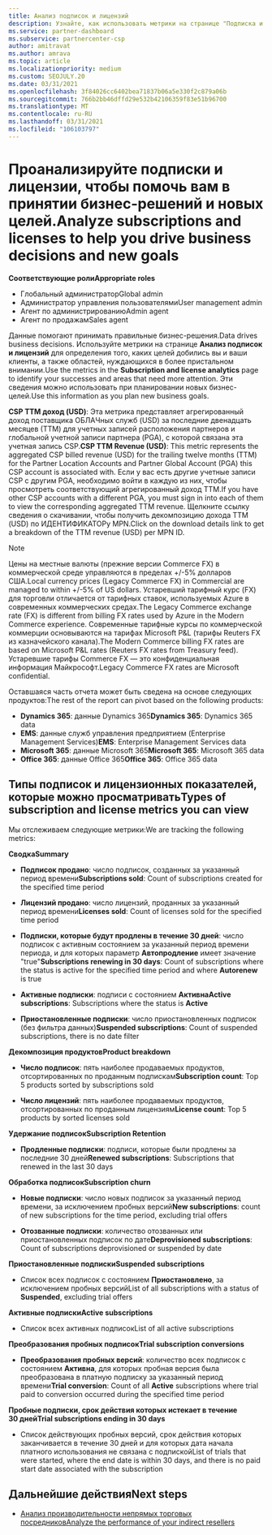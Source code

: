 ```yaml
---
title: Анализ подписок и лицензий
description: Узнайте, как использовать метрики на странице "Подписка и анализ лицензий" для выяснения успеха и областей, требующих дополнительных внимания.
ms.service: partner-dashboard
ms.subservice: partnercenter-csp
author: amitravat
ms.author: amrava
ms.topic: article
ms.localizationpriority: medium
ms.custom: SEOJULY.20
ms.date: 03/31/2021
ms.openlocfilehash: 3f84026cc6402bea71837b06a5e330f2c879a06b
ms.sourcegitcommit: 766b2bb46dffd29e532b42106359f83e51b96700
ms.translationtype: MT
ms.contentlocale: ru-RU
ms.lasthandoff: 03/31/2021
ms.locfileid: "106103797"
---
```

# <a name="analyze-subscriptions-and-licenses-to-help-you-drive-business-decisions-and-new-goals"></a><span data-ttu-id="aafe1-103">Проанализируйте подписки и лицензии, чтобы помочь вам в принятии бизнес-решений и новых целей.</span><span class="sxs-lookup"><span data-stu-id="aafe1-103">Analyze subscriptions and licenses to help you drive business decisions and new goals</span></span>

<span data-ttu-id="aafe1-104">**Соответствующие роли**</span><span class="sxs-lookup"><span data-stu-id="aafe1-104">**Appropriate roles**</span></span>

- <span data-ttu-id="aafe1-105">Глобальный администратор</span><span class="sxs-lookup"><span data-stu-id="aafe1-105">Global admin</span></span>
- <span data-ttu-id="aafe1-106">Администратор управления пользователями</span><span class="sxs-lookup"><span data-stu-id="aafe1-106">User management admin</span></span>
- <span data-ttu-id="aafe1-107">Агент по администрированию</span><span class="sxs-lookup"><span data-stu-id="aafe1-107">Admin agent</span></span>
- <span data-ttu-id="aafe1-108">Агент по продажам</span><span class="sxs-lookup"><span data-stu-id="aafe1-108">Sales agent</span></span>

<span data-ttu-id="aafe1-109">Данные помогают принимать правильные бизнес-решения.</span><span class="sxs-lookup"><span data-stu-id="aafe1-109">Data drives business decisions.</span></span> <span data-ttu-id="aafe1-110">Используйте метрики на странице **Анализ подписок и лицензий** для определения того, каких целей добились вы и ваши клиенты, а также областей, нуждающихся в более пристальном внимании.</span><span class="sxs-lookup"><span data-stu-id="aafe1-110">Use the metrics in the **Subscription and license analytics** page to identify your successes and areas that need more attention.</span></span> <span data-ttu-id="aafe1-111">Эти сведения можно использовать при планировании новых бизнес-целей.</span><span class="sxs-lookup"><span data-stu-id="aafe1-111">Use this information as you plan new business goals.</span></span>

<span data-ttu-id="aafe1-112">**CSP ТТМ доход (USD)**: Эта метрика представляет агрегированный доход поставщика ОБЛАЧных служб (USD) за последние двенадцать месяцев (ТТМ) для учетных записей расположения партнеров и глобальной учетной записи партнера (PGA), с которой связана эта учетная запись CSP.</span><span class="sxs-lookup"><span data-stu-id="aafe1-112">**CSP TTM Revenue (USD)**: This metric represents the aggregated CSP billed revenue (USD) for the trailing twelve months (TTM) for the Partner Location Accounts and Partner Global Account (PGA) this CSP account is associated with.</span></span> <span data-ttu-id="aafe1-113">Если у вас есть другие учетные записи CSP с другим PGA, необходимо войти в каждую из них, чтобы просмотреть соответствующий агрегированный доход ТТМ.</span><span class="sxs-lookup"><span data-stu-id="aafe1-113">If you have other CSP accounts with a different PGA, you must sign in into each of them to view the corresponding aggregated TTM revenue.</span></span>  <span data-ttu-id="aafe1-114">Щелкните ссылку сведения о скачивании, чтобы получить декомпозицию дохода ТТМ (USD) по ИДЕНТИФИКАТОРу MPN.</span><span class="sxs-lookup"><span data-stu-id="aafe1-114">Click on the download details link to get a breakdown of the TTM revenue (USD) per MPN ID.</span></span>

>[!NOTE]
><span data-ttu-id="aafe1-115">Цены на местные валюты (прежние версии Commerce FX) в коммерческой среде управляются в пределах +/-5% долларов США.</span><span class="sxs-lookup"><span data-stu-id="aafe1-115">Local currency prices (Legacy Commerce FX) in Commercial are managed to within +/-5% of US dollars.</span></span> <span data-ttu-id="aafe1-116">Устаревший тарифный курс (FX) для торговли отличается от тарифных ставок, используемых Azure в современных коммерческих средах.</span><span class="sxs-lookup"><span data-stu-id="aafe1-116">The Legacy Commerce exchange rate (FX) is different from billing FX rates used by Azure in the Modern Commerce experience.</span></span> <span data-ttu-id="aafe1-117">Современные тарифные курсы по коммерческой коммерции основываются на тарифах Microsoft P&L (тарифы Reuters FX из казначейского канала).</span><span class="sxs-lookup"><span data-stu-id="aafe1-117">The Modern Commerce billing FX rates are based on Microsoft P&L rates (Reuters FX rates from Treasury feed).</span></span> <span data-ttu-id="aafe1-118">Устаревшие тарифы Commerce FX — это конфиденциальная информация Майкрософт.</span><span class="sxs-lookup"><span data-stu-id="aafe1-118">Legacy Commerce FX rates are Microsoft confidential.</span></span>


<span data-ttu-id="aafe1-119">Оставшаяся часть отчета может быть сведена на основе следующих продуктов:</span><span class="sxs-lookup"><span data-stu-id="aafe1-119">The rest of the report can pivot based on the following products:</span></span>

 - <span data-ttu-id="aafe1-120">**Dynamics 365**: данные Dynamics 365</span><span class="sxs-lookup"><span data-stu-id="aafe1-120">**Dynamics 365**: Dynamics 365 data</span></span>  
 - <span data-ttu-id="aafe1-121">**EMS**: данные служб управления предприятием (Enterprise Management Services)</span><span class="sxs-lookup"><span data-stu-id="aafe1-121">**EMS**: Enterprise Management Services data</span></span>  
 - <span data-ttu-id="aafe1-122">**Microsoft 365**: данные Microsoft 365</span><span class="sxs-lookup"><span data-stu-id="aafe1-122">**Microsoft 365**: Microsoft 365 data</span></span>  
 - <span data-ttu-id="aafe1-123">**Office 365**: данные Office 365</span><span class="sxs-lookup"><span data-stu-id="aafe1-123">**Office 365**: Office 365 data</span></span>  


## <a name="types-of-subscription-and-license-metrics-you-can-view"></a><span data-ttu-id="aafe1-124">Типы подписок и лицензионных показателей, которые можно просматривать</span><span class="sxs-lookup"><span data-stu-id="aafe1-124">Types of subscription and license metrics you can view</span></span>

<span data-ttu-id="aafe1-125">Мы отслеживаем следующие метрики:</span><span class="sxs-lookup"><span data-stu-id="aafe1-125">We are tracking the following metrics:</span></span>

<span data-ttu-id="aafe1-126">**Сводка**</span><span class="sxs-lookup"><span data-stu-id="aafe1-126">**Summary**</span></span>  
 - <span data-ttu-id="aafe1-127">**Подписок продано**: число подписок, созданных за указанный период времени</span><span class="sxs-lookup"><span data-stu-id="aafe1-127">**Subscriptions sold**: Count of subscriptions created for the specified time period</span></span>  
  
 - <span data-ttu-id="aafe1-128">**Лицензий продано**: число лицензий, проданных за указанный период времени</span><span class="sxs-lookup"><span data-stu-id="aafe1-128">**Licenses sold**: Count of licenses sold for the specified time period</span></span>  
  
 - <span data-ttu-id="aafe1-129">**Подписки, которые будут продлены в течение 30 дней**: число подписок с активным состоянием за указанный период времени периода, и для которых параметр **Автопродление** имеет значение "true"</span><span class="sxs-lookup"><span data-stu-id="aafe1-129">**Subscriptions renewing in 30 days**: Count of subscriptions where the status is active for the specified time period and where **Autorenew** is true</span></span>
 
 - <span data-ttu-id="aafe1-130">**Активные подписки**: подписи с состоянием **Активна**</span><span class="sxs-lookup"><span data-stu-id="aafe1-130">**Active subscriptions**: Subscriptions where the status is **Active**</span></span>  
 
 - <span data-ttu-id="aafe1-131">**Приостановленные подписки**: число приостановленных подписок (без фильтра данных)</span><span class="sxs-lookup"><span data-stu-id="aafe1-131">**Suspended subscriptions**: Count of suspended subscriptions, there is no date filter</span></span>  

<span data-ttu-id="aafe1-132">**Декомпозиция продуктов**</span><span class="sxs-lookup"><span data-stu-id="aafe1-132">**Product breakdown**</span></span>
  
 - <span data-ttu-id="aafe1-133">**Число подписок**: пять наиболее продаваемых продуктов, отсортированных по проданным подпискам</span><span class="sxs-lookup"><span data-stu-id="aafe1-133">**Subscription count**: Top 5 products sorted by subscriptions sold</span></span>  
 
 - <span data-ttu-id="aafe1-134">**Число лицензий**: пять наиболее продаваемых продуктов, отсортированных по проданным лицензиям</span><span class="sxs-lookup"><span data-stu-id="aafe1-134">**License count**: Top 5 products by sorted licenses sold</span></span>

<span data-ttu-id="aafe1-135">**Удержание подписок**</span><span class="sxs-lookup"><span data-stu-id="aafe1-135">**Subscription Retention**</span></span>

 - <span data-ttu-id="aafe1-136">**Продленные подписки**: подписи, которые были продлены за последние 30 дней</span><span class="sxs-lookup"><span data-stu-id="aafe1-136">**Renewed subscriptions**: Subscriptions that renewed in the last 30 days</span></span>  

<span data-ttu-id="aafe1-137">**Обработка подписок**</span><span class="sxs-lookup"><span data-stu-id="aafe1-137">**Subscription churn**</span></span>  
 - <span data-ttu-id="aafe1-138">**Новые подписки**: число новых подписок за указанный период времени, за исключением пробных версий</span><span class="sxs-lookup"><span data-stu-id="aafe1-138">**New subscriptions**: count of new subscriptions for the time period, excluding trial offers</span></span>  
 
 - <span data-ttu-id="aafe1-139">**Отозванные подписки**: количество отозванных или приостановленных подписок по дате</span><span class="sxs-lookup"><span data-stu-id="aafe1-139">**Deprovisioned subscriptions**: Count of subscriptions deprovisioned or suspended by date</span></span>  

<span data-ttu-id="aafe1-140">**Приостановленные подписки**</span><span class="sxs-lookup"><span data-stu-id="aafe1-140">**Suspended subscriptions**</span></span> 
 
 - <span data-ttu-id="aafe1-141">Список всех подписок с состоянием **Приостановлено**, за исключением пробных версий</span><span class="sxs-lookup"><span data-stu-id="aafe1-141">List of all subscriptions with a status of **Suspended**, excluding trial offers</span></span>  
  
<span data-ttu-id="aafe1-142">**Активные подписки**</span><span class="sxs-lookup"><span data-stu-id="aafe1-142">**Active subscriptions**</span></span>

 - <span data-ttu-id="aafe1-143">Список всех активных подписок</span><span class="sxs-lookup"><span data-stu-id="aafe1-143">List of all active subscriptions</span></span>  

<span data-ttu-id="aafe1-144">**Преобразования пробных подписок**</span><span class="sxs-lookup"><span data-stu-id="aafe1-144">**Trial subscription conversions**</span></span>  

 - <span data-ttu-id="aafe1-145">**Преобразования пробных версий**: количество всех подписок с состоянием **Активна**, для которых пробная версия была преобразована в платную подписку за указанный период времени</span><span class="sxs-lookup"><span data-stu-id="aafe1-145">**Trial conversion**: Count of all **Active** subscriptions where trial paid to conversion occurred during the specified time period</span></span>  

<span data-ttu-id="aafe1-146">**Пробные подписки, срок действия которых истекает в течение 30 дней**</span><span class="sxs-lookup"><span data-stu-id="aafe1-146">**Trial subscriptions ending in 30 days**</span></span>  

 - <span data-ttu-id="aafe1-147">Список действующих пробных версий, срок действия которых заканчивается в течение 30 дней и для которых дата начала платного использования не связана с подпиской</span><span class="sxs-lookup"><span data-stu-id="aafe1-147">List of trials that were started, where the end date is within 30 days, and there is no paid start date associated with the subscription</span></span>  



## <a name="next-steps"></a><span data-ttu-id="aafe1-148">Дальнейшие действия</span><span class="sxs-lookup"><span data-stu-id="aafe1-148">Next steps</span></span>

- [<span data-ttu-id="aafe1-149">Анализ производительности непрямых торговых посредников</span><span class="sxs-lookup"><span data-stu-id="aafe1-149">Analyze the performance of your indirect resellers</span></span>](analyze-indirect-resellers.md)